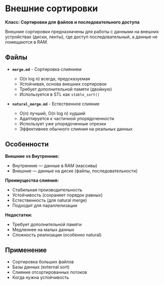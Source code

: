 # Внешние сортировки

**Класс: Сортировки для файлов и последовательного доступа**

Внешние сортировки предназначены для работы с данными на внешних устройствах (диски, ленты), где доступ последовательный, а данные не помещаются в RAM.

## Файлы

- **`merge.md`** - Сортировка слиянием
  - O(n log n) всегда, предсказуемая
  - Устойчивая, основа внешних сортировок
  - Требует дополнительной памяти (двойную)
  - Используется в STL как `stable_sort()`

- **`natural_merge.md`** - Естественное слияние
  - O(n) лучший, O(n log n) худший
  - Адаптируется к частичной упорядоченности
  - Использует уже упорядоченные отрезки
  - Эффективнее обычного слияния на реальных данных

## Особенности

**Внешние vs Внутренние:**
- Внутренние — данные в RAM (массивы)
- Внешние — данные на диске (файлы, последовательности)

**Преимущества слияния:**
- Стабильная производительность
- Устойчивость (сохраняет порядок равных)
- Естественность (для natural merge)
- Подходит для параллелизации

**Недостатки:**
- Требует дополнительной памяти
- Медленнее на малых данных
- Сложность реализации (особенно natural)

## Применение

- Сортировка больших файлов
- Базы данных (external sort)
- Слияние отсортированных потоков
- Когда нужна устойчивость

